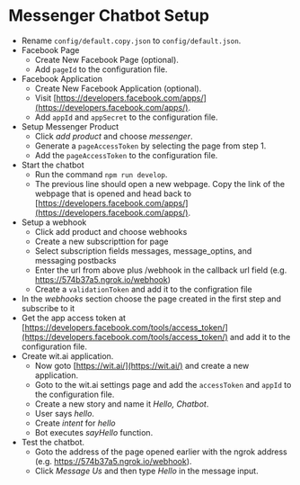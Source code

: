 # Messenger Chatbot Setup

+ Rename `config/default.copy.json` to `config/default.json`.
+ Facebook Page
    + Create New Facebook Page (optional).
    + Add `pageId` to the configuration file.
+ Facebook Application
    + Create New Facebook Application (optional).
    + Visit [https://developers.facebook.com/apps/](https://developers.facebook.com/apps/).
    + Add `appId` and `appSecret` to the configuration file.
+ Setup Messenger Product
    + Click *add product* and choose *messenger*.
    + Generate a `pageAccessToken` by selecting the page from step 1.
    + Add the `pageAccessToken` to the configuration file.
+ Start the chatbot
    + Run the command `npm run develop`.
    + The previous line should open a new webpage. Copy the link of the webpage that is opened and head back to [https://developers.facebook.com/apps/](https://developers.facebook.com/apps/).
+ Setup a webhook
    + Click add product and choose webhooks
    + Create a new subscripttion for page
    + Select subscription fields messages, message_optins, and messaging postbacks
    + Enter the url from above plus /webhook in the callback url field (e.g. https://574b37a5.ngrok.io/webhook)
    + Create a `validationToken` and add it to the configration file 
+ In the *webhooks* section choose the page created in the first step and subscribe to it
+ Get the app access token at [https://developers.facebook.com/tools/access_token/](https://developers.facebook.com/tools/access_token/) and add it to the configuration file.
+ Create wit.ai application.
    + Now goto [https://wit.ai/](https://wit.ai/) and create a new application.
    + Goto to the wit.ai settings page and add the `accessToken` and `appId` to the configuration file.
    + Create a new story and name it *Hello, Chatbot*.
    + User says *hello*.
    + Create *intent* for *hello*
    + Bot executes *sayHello* function.
+ Test the chatbot.
    + Goto the address of the page opened earlier with the ngrok address (e.g. https://574b37a5.ngrok.io/webhook).
    + Click *Message Us* and then type *Hello* in the message input.
